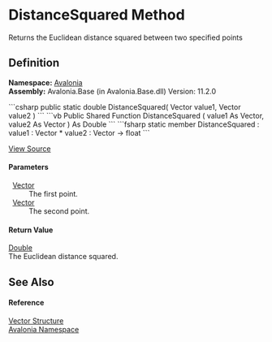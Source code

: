 # DistanceSquared Method


Returns the Euclidean distance squared between two specified points



## Definition
**Namespace:** <a href="N_Avalonia">Avalonia</a>  
**Assembly:** Avalonia.Base (in Avalonia.Base.dll) Version: 11.2.0

<Tabs groupId="api-code-preview">
<TabItem value="csharp" label="C#">
```csharp
public static double DistanceSquared(
	Vector value1,
	Vector value2
)
```
</TabItem>
<TabItem value="vb" label="VB">
```vb
Public Shared Function DistanceSquared ( 
	value1 As Vector,
	value2 As Vector
) As Double
```
</TabItem>
<TabItem value="fsharp" label="F#">
```fsharp
static member DistanceSquared : 
        value1 : Vector * 
        value2 : Vector -> float 
```
</TabItem>
</Tabs>



<a href="https://github.com/AvaloniaUI/Avalonia/tree/master/src/Avalonia.Base/Vector.cs#L404" title="View the source code">View Source</a>



#### Parameters
<dl><dt>  <a href="T_Avalonia_Vector">Vector</a></dt><dd>The first point.</dd><dt>  <a href="T_Avalonia_Vector">Vector</a></dt><dd>The second point.</dd></dl>

#### Return Value
<a href="https://learn.microsoft.com/dotnet/api/system.double" target="_blank" rel="noopener noreferrer">Double</a>  
The Euclidean distance squared.

## See Also


#### Reference
<a href="T_Avalonia_Vector">Vector Structure</a>  
<a href="N_Avalonia">Avalonia Namespace</a>  
